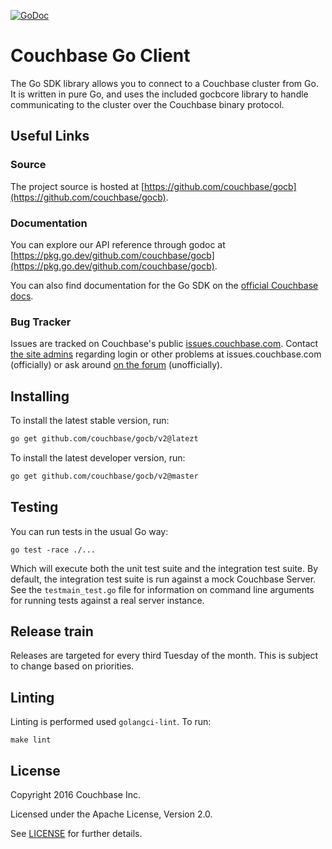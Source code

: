 [![GoDoc](https://godoc.org/github.com/couchbase/gocb?status.png)](https://pkg.go.dev/github.com/couchbase/gocb)

# Couchbase Go Client

The Go SDK library allows you to connect to a Couchbase cluster from Go. 
It is written in pure Go, and uses the included gocbcore library to handle communicating to the cluster over the Couchbase binary protocol.


## Useful Links

### Source
The project source is hosted at [https://github.com/couchbase/gocb](https://github.com/couchbase/gocb).

### Documentation
You can explore our API reference through godoc at [https://pkg.go.dev/github.com/couchbase/gocb](https://pkg.go.dev/github.com/couchbase/gocb).

You can also find documentation for the Go SDK on the [official Couchbase docs](https://docs.couchbase.com/go-sdk/current/hello-world/overview.html).

### Bug Tracker
Issues are tracked on Couchbase's public [issues.couchbase.com](http://www.couchbase.com/issues/browse/GOCBC).
Contact [the site admins](https://issues.couchbase.com/secure/ContactAdministrators!default.jspa) regarding login or other problems at issues.couchbase.com (officially) or ask around [on the forum](https://forums.couchbase.com/) (unofficially).


## Installing

To install the latest stable version, run:
```bash
go get github.com/couchbase/gocb/v2@latezt
```

To install the latest developer version, run:
```bash
go get github.com/couchbase/gocb/v2@master
```

## Testing

You can run tests in the usual Go way:

`go test -race ./...`

Which will execute both the unit test suite and the integration test suite.
By default, the integration test suite is run against a mock Couchbase Server.
See the `testmain_test.go` file for information on command line arguments for running tests against a real server instance.

## Release train

Releases are targeted for every third Tuesday of the month.
This is subject to change based on priorities.

## Linting

Linting is performed used `golangci-lint`.
To run:

`make lint`

## License
Copyright 2016 Couchbase Inc.

Licensed under the Apache License, Version 2.0.

See
[LICENSE](https://github.com/couchbase/gocb/blob/master/LICENSE)
for further details.
